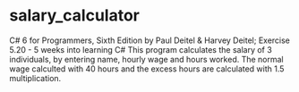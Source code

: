 # salary_calculator
C# 6 for Programmers, Sixth Edition by Paul Deitel &amp; Harvey Deitel; Exercise 5.20 - 5 weeks into learning C# 
This program calculates the salary of 3 individuals, by entering name, hourly wage and hours worked. The normal wage calculted with 40 hours and the excess hours are calculated with 1.5 multiplication.
